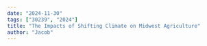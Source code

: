 ```yaml
---
date: "2024-11-30"
tags: ["30239", "2024"]
title: "The Impacts of Shifting Climate on Midwest Agriculture"
author: "Jacob"
---
```

